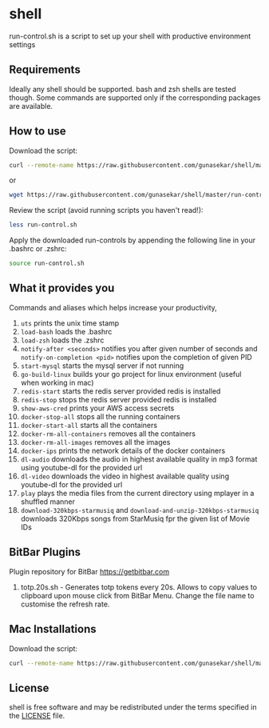 # shell

run-control.sh is a script to set up your shell with productive environment settings

## Requirements

Ideally any shell should be supported. bash and zsh shells are tested though. Some commands are supported only if the corresponding packages are available.

## How to use
Download the script:

```sh
curl --remote-name https://raw.githubusercontent.com/gunasekar/shell/master/run-control.sh
```

or

```sh
wget https://raw.githubusercontent.com/gunasekar/shell/master/run-control.sh
```

Review the script (avoid running scripts you haven't read!):

```sh
less run-control.sh
```

Apply the downloaded run-controls by appending the following line in your .bashrc or .zshrc:

```sh
source run-control.sh
```

## What it provides you

Commands and aliases which helps increase your productivity,

1. `uts` prints the unix time stamp
2. `load-bash` loads the .bashrc
3. `load-zsh` loads the .zshrc
4. `notify-after <seconds>` notifies you after given number of seconds and `notify-on-completion <pid>` notifies upon the completion of given PID
5. `start-mysql` starts the mysql server if not running
6. `go-build-linux` builds your go project for linux environment (useful when working in mac)
7. `redis-start` starts the redis server provided redis is installed
8. `redis-stop` stops the redis server provided redis is installed
9. `show-aws-cred` prints your AWS access secrets
10. `docker-stop-all` stops all the running containers
11. `docker-start-all` starts all the containers
12. `docker-rm-all-containers` removes all the containers
13. `docker-rm-all-images` removes all the images
14. `docker-ips` prints the network details of the docker containers
15. `dl-audio` downloads the audio in highest available quality in mp3 format using youtube-dl for the provided url
16. `dl-video` downloads the video in highest available quality using youtube-dl for the provided url
17. `play` plays the media files from the current directory using mplayer in a shuffled manner
18. `download-320kbps-starmusiq` and `download-and-unzip-320kbps-starmusiq` downloads 320Kbps songs from StarMusiq fpr the given list of Movie IDs

## BitBar Plugins
Plugin repository for BitBar https://getbitbar.com
1. totp.20s.sh - Generates totp tokens every 20s. Allows to copy values to clipboard upon mouse click from BitBar Menu. Change the file name to customise the refresh rate.

## Mac Installations
Download the script:

```sh
curl --remote-name https://raw.githubusercontent.com/gunasekar/shell/master/prepare-mac.sh
```

## License

shell is free software and may be redistributed under the terms specified in the [LICENSE] file.

[LICENSE]: LICENSE
